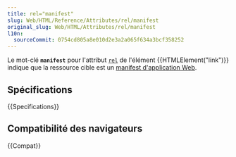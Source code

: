 ```yaml
---
title: rel="manifest"
slug: Web/HTML/Reference/Attributes/rel/manifest
original_slug: Web/HTML/Attributes/rel/manifest
l10n:
  sourceCommit: 0754cd805a8e010d2e3a2a065f634a3bcf358252
---
```


Le mot-clé **`manifest`** pour l'attribut [`rel`](/fr/docs/Web/HTML/Reference/Elements/link#rel) de l'élément {{HTMLElement("link")}} indique que la ressource cible est un [manifest d'application Web](/fr/docs/Web/Progressive_web_apps/Manifest).

## Spécifications

{{Specifications}}

## Compatibilité des navigateurs

{{Compat}}
